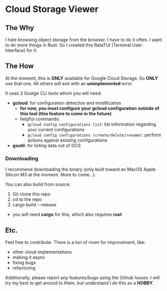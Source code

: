 # Cloud Storage Viewer

## The Why

I hate browsing object storage from the browser. I have to do it often. I want to do more things in Rust. So I created this RataTUI (Terminal User Interface) for it.

## The How

At the moment, this is **ONLY** available for Google Cloud Storage. So **ONLY** use that one. All others will exit with an **unimplemented** error.

It uses 2 Goolge CLI tools which you will need:

- **gcloud**: for configuration detection and modification
  - **for now, you must configure your gcloud configuration outside of this tool (this feature to come in the future)**
  - helpful commands:
    - `gcloud config configurations list`: list information regarding your current configurations
    - `gcloud config configurations (create/delete/rename)`: perform actions against existing configurations
- **gsutil**: for listing data out of GCS

### Downloading

I recommend downloading the binary (only built toward an MacOS Apple Silicon M3 at the moment. More to come...).

You can also build from source:

1. Git clone this repo
2. cd to the repo
3. cargo build --release
  - you will need **cargo** for this, which also requires **rust**


## Etc.

Feel free to contribute. There is a ton of room for improvement, like:

- other cloud implementations
- making it async
- fixing bugs
- refactoring

Additionally, please report any features/bugs using the Github Issues. I will try my best to get around to them, but understand I do this as a **HOBBY**.

